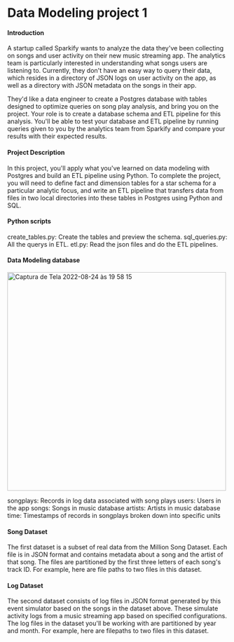<h1>Data Modeling project 1</h1>


<h4>Introduction</h4>
A startup called Sparkify wants to analyze the data they've been collecting on songs and user activity on their new music streaming app. The analytics team is particularly interested in understanding what songs users are listening to. Currently, they don't have an easy way to query their data, which resides in a directory of JSON logs on user activity on the app, as well as a directory with JSON metadata on the songs in their app.

They'd like a data engineer to create a Postgres database with tables designed to optimize queries on song play analysis, and bring you on the project. Your role is to create a database schema and ETL pipeline for this analysis. You'll be able to test your database and ETL pipeline by running queries given to you by the analytics team from Sparkify and compare your results with their expected results.


<h4>Project Description</h4>
In this project, you'll apply what you've learned on data modeling with Postgres and build an ETL pipeline using Python. To complete the project, you will need to define fact and dimension tables for a star schema for a particular analytic focus, and write an ETL pipeline that transfers data from files in two local directories into these tables in Postgres using Python and SQL.




<h4>Python scripts</h4>
create_tables.py: Create the tables and preview the schema.
sql_queries.py: All the querys in ETL.
etl.py: Read the json files and do the ETL pipelines.










<h4>Data Modeling database</h4>

<img width="499" alt="Captura de Tela 2022-08-24 às 19 58 15" src="https://user-images.githubusercontent.com/92527247/186538058-84031fae-6bba-46ed-91b1-8bd32edb612b.png">


songplays: Records in log data associated with song plays
users: Users in the app
songs: Songs in music database
artists: Artists in music database
time: Timestamps of records in songplays broken down into specific units



<h4>Song Dataset</h4>
The first dataset is a subset of real data from the Million Song Dataset. Each file is in JSON format and contains metadata about a song and the artist of that song. The files are partitioned by the first three letters of each song's track ID. For example, here are file paths to two files in this dataset.

<h4>Log Dataset</h4>
The second dataset consists of log files in JSON format generated by this event simulator based on the songs in the dataset above. These simulate activity logs from a music streaming app based on specified configurations.
The log files in the dataset you'll be working with are partitioned by year and month. For example, here are filepaths to two files in this dataset.
